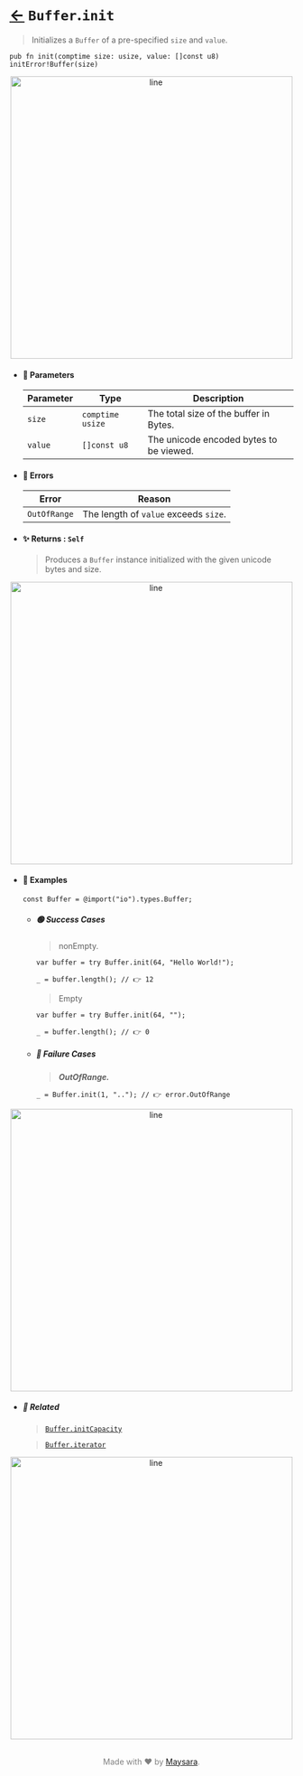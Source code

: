 # [←](../Buffer.md) `Buffer`.`init`

> Initializes a `Buffer` of a pre-specified `size` and `value`.

```zig
pub fn init(comptime size: usize, value: []const u8) initError!Buffer(size)
```


<div align="center">
<img src="https://raw.githubusercontent.com/Super-ZIG/io/refs/heads/main/dist/img/md/line.png" alt="line" style="width:500px;"/>
</div>

- #### 🧩 Parameters

    | Parameter | Type             | Description                             |
    | --------- | ---------------- | --------------------------------------- |
    | `size`    | `comptime usize` | The total size of the buffer in Bytes.  |
    | `value`   | `[]const u8`     | The unicode encoded bytes to be viewed. |

- #### 🚫 Errors

    | Error        | Reason                                |
    | ------------ | ------------------------------------- |
    | `OutOfRange` | The length of `value` exceeds `size`. |

- #### ✨ Returns : `Self`

    > Produces a `Buffer` instance initialized with the given unicode bytes and size.

<div align="center">
<img src="https://raw.githubusercontent.com/Super-ZIG/io/refs/heads/main/dist/img/md/line.png" alt="line" style="width:500px;"/>
</div>

- #### 🧪 Examples

    ```zig
    const Buffer = @import("io").types.Buffer;
    ```

    - ##### 🟢 Success Cases

        > nonEmpty.

        ```zig
        var buffer = try Buffer.init(64, "Hello World!");

        _ = buffer.length(); // 👉 12
        ```

        > Empty

        ```zig
        var buffer = try Buffer.init(64, "");

        _ = buffer.length(); // 👉 0
        ```

    - ##### 🔴 Failure Cases

        > **_OutOfRange._**

        ```zig
        _ = Buffer.init(1, ".."); // 👉 error.OutOfRange
        ```


<div align="center">
<img src="https://raw.githubusercontent.com/Super-ZIG/io/refs/heads/main/dist/img/md/line.png" alt="line" style="width:500px;"/>
</div>

- ##### 🔗 Related

  > [`Buffer.initCapacity`](./initCapacity.md)

  > [`Buffer.iterator`](./iterator.md)

<div align="center">
<img src="https://raw.githubusercontent.com/Super-ZIG/io/refs/heads/main/dist/img/md/line.png" alt="line" style="width:500px;"/>
</div>

<p align="center" style="color:grey;"><br />Made with ❤️ by <a href="http://github.com/maysara-elshewehy" target="blank">Maysara</a>.</p>